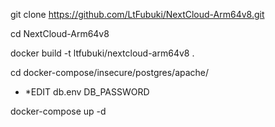 git clone https://github.com/LtFubuki/NextCloud-Arm64v8.git

cd NextCloud-Arm64v8

docker build -t ltfubuki/nextcloud-arm64v8 .

cd docker-compose/insecure/postgres/apache/

* *EDIT db.env DB_PASSWORD

docker-compose up -d
